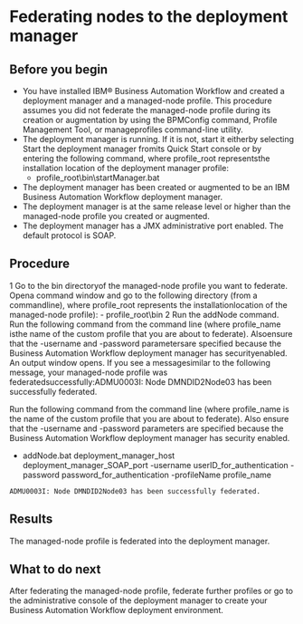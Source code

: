 # Federating nodes to the deployment manager

## Before you begin

- You have installed IBM® Business Automation Workflow and
created a deployment manager and a managed-node profile. This procedure
assumes you did not federate the managed-node profile during
its creation or augmentation by using the BPMConfig command,
Profile Management Tool, or manageprofiles command-line
utility.
- The deployment manager is running. If it is not, start it eitherby selecting Start the deployment manager fromits Quick Start console or by entering the following command, where profile\_root representsthe installation location of the deployment manager profile:
    - profile\_root\bin\startManager.bat
- The deployment manager has been created or augmented
to be an IBM Business Automation Workflow deployment
manager.
- The deployment manager is at the same release level or higher
than the managed-node profile you created or augmented.
- The deployment manager has a JMX administrative port enabled.
The default protocol is SOAP.

## Procedure

1 Go to the bin directoryof the managed-node profile you want to federate. Opena command window and go to the following directory (from a commandline), where profile\_root represents the installationlocation of the managed-node profile):
    - profile\_root\bin
2 Run the addNode command. Run the following command from the command line (where profile\_name isthe name of the custom profile that you are about to federate). Alsoensure that the -username and -password parametersare specified because the Business Automation Workflow deployment manager has securityenabled. An output window opens. If you see a messagesimilar to the following message, your managed-node profile was federatedsuccessfully:ADMU0003I: Node DMNDID2Node03 has been successfully federated.

Run the following command from the command line (where profile\_name is
the name of the custom profile that you are about to federate). Also
ensure that the -username and -password parameters
are specified because the Business Automation Workflow deployment manager has security
enabled.

- addNode.bat deployment\_manager\_host deployment\_manager\_SOAP\_port -username userID\_for\_authentication -password
 password\_for\_authentication -profileName profile\_name

```
ADMU0003I: Node DMNDID2Node03 has been successfully federated.
```

## Results

The managed-node profile is federated into the deployment
manager.

## What to do next

After federating the managed-node profile, federate
further profiles or go to the administrative console of the deployment
manager to create your Business Automation Workflow deployment environment.